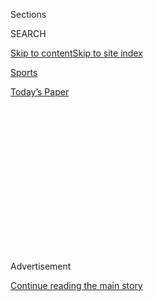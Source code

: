 <div id="app">

<div>

<div>

<div>

<div class="NYTAppHideMasthead css-1q2w90k e1suatyy0">

<div class="section css-ui9rw0 e1suatyy2">

<div class="css-eph4ug er09x8g0">

<div class="css-6n7j50">

</div>

<span class="css-1dv1kvn">Sections</span>

<div class="css-10488qs">

<span class="css-1dv1kvn">SEARCH</span>

</div>

[Skip to content](#site-content)[Skip to site
index](#site-index)

</div>

<div id="masthead-section-label" class="css-1wr3we4 eaxe0e00">

[Sports](https://www.nytimes.com/section/sports)

</div>

<div class="css-10698na e1huz5gh0">

</div>

</div>

<div id="masthead-bar-one" class="section hasLinks css-15hmgas e1csuq9d3">

<div class="css-uqyvli e1csuq9d0">

</div>

<div class="css-1uqjmks e1csuq9d1">

</div>

<div class="css-9e9ivx">

[](https://myaccount.nytimes.com/auth/login?response_type=cookie&client_id=vi)

</div>

<div class="css-1bvtpon e1csuq9d2">

[Today’s
Paper](https://www.nytimes.com/section/todayspaper)

</div>

</div>

</div>

</div>

<div data-aria-hidden="false">

<div id="site-content" data-role="main">

<div>

<div class="css-1aor85t" style="opacity:0.000000001;z-index:-1;visibility:hidden">

<div class="css-1hqnpie">

<div class="css-epjblv">

<span class="css-17xtcya">[Sports](/section/sports)</span><span class="css-x15j1o">|</span><span class="css-fwqvlz">Olympic
Gymnast Recalls Emotional Abuse ‘So Twisted That I Thought It Couldn’t
Be
Real’</span>

</div>

<div class="css-k008qs">

<div class="css-1iwv8en">

<span class="css-18z7m18"></span>

<div>

</div>

</div>

<span class="css-1n6z4y">https://nyti.ms/3d5tsi4</span>

<div class="css-1705lsu">

<div class="css-4xjgmj">

<div class="css-4skfbu" data-role="toolbar" data-aria-label="Social Media Share buttons, Save button, and Comments Panel with current comment count" data-testid="share-tools">

  - 
  - 
  - 
  - 
    
    <div class="css-6n7j50">
    
    </div>

  - 

</div>

</div>

</div>

</div>

</div>

</div>

<div id="NYT_TOP_BANNER_REGION" class="css-13pd83m">

</div>

<div id="top-wrapper" class="css-1sy8kpn">

<div id="top-slug" class="css-l9onyx">

Advertisement

</div>

[Continue reading the main
story](#after-top)

<div class="ad top-wrapper" style="text-align:center;height:100%;display:block;min-height:250px">

<div id="top" class="place-ad" data-position="top" data-size-key="top">

</div>

</div>

<div id="after-top">

</div>

</div>

<div>

<div id="sponsor-wrapper" class="css-1hyfx7x">

<div id="sponsor-slug" class="css-19vbshk">

Supported by

</div>

[Continue reading the main
story](#after-sponsor)

<div id="sponsor" class="ad sponsor-wrapper" style="text-align:center;height:100%;display:block">

</div>

<div id="after-sponsor">

</div>

</div>

<div class="css-186x18t">

</div>

<div class="css-1vkm6nb ehdk2mb0">

# Olympic Gymnast Recalls Emotional Abuse ‘So Twisted That I Thought It Couldn’t Be Real’

</div>

Laurie Hernandez won medals at the 2016 Games. But she said her love of
the sport was tainted under training with Maggie Haney, who is now
suspended by the sport’s American federation.

<div class="css-79elbk" data-testid="photoviewer-wrapper">

<div class="css-z3e15g" data-testid="photoviewer-wrapper-hidden">

</div>

<div class="css-1a48zt4 ehw59r15" data-testid="photoviewer-children">

![<span class="css-16f3y1r e13ogyst0" data-aria-hidden="true">Coach
Maggie Haney, left, watching Laurie Hernandez during a training session
in April 2016. On Wednesday, Haney was suspended for eight years by
U.S.A. Gymnastics, in part because of behavior reported by
Hernandez.</span><span class="css-cnj6d5 e1z0qqy90" itemprop="copyrightHolder"><span class="css-1ly73wi e1tej78p0">Credit...</span><span><span>Charles
Mostoller for The New York
Times</span></span></span>](https://static01.nyt.com/images/2020/05/02/sports/01gymnastics-haney1-print/merlin_107061637_65e759f3-3aa0-423b-86ff-ad9509d4d37f-articleLarge.jpg?quality=75&auto=webp&disable=upscale)

</div>

</div>

<div class="css-18e8msd">

<div class="css-vp77d3 epjyd6m0">

<div class="css-1baulvz">

By [<span class="css-1baulvz last-byline" itemprop="name">Juliet
Macur</span>](https://www.nytimes.com/by/juliet-macur)

</div>

</div>

  - 
    
    <div class="css-ld3wwf e16638kd2">
    
    May 1,
    2020
    
    </div>

  - 
    
    <div class="css-4xjgmj">
    
    <div class="css-d8bdto" data-role="toolbar" data-aria-label="Social Media Share buttons, Save button, and Comments Panel with current comment count" data-testid="share-tools">
    
      - 
      - 
      - 
      - 
        
        <div class="css-6n7j50">
        
        </div>
    
      - 
    
    </div>
    
    </div>

</div>

</div>

<div class="section meteredContent css-1r7ky0e" name="articleBody" itemprop="articleBody">

<div class="css-1fanzo5 StoryBodyCompanionColumn">

<div class="css-53u6y8">

For the longest time, Laurie Hernandez, an Olympic champion gymnast,
thought she was crazy for thinking that her coach had emotionally abused
her.

When that coach screamed at her for the tiniest of mistakes or lapses in
focus, calling her weak, lazy or messed up in the head, with an
obscenity for emphasis, Hernandez rationalized that all top coaches
pushed their young gymnasts that way. When she stood frozen and bawling
at the gym, her heart racing as she struggled to breathe, scared to do
anything that would elicit her coach’s wrath, Hernandez — an adolescent
at the time — assumed she just couldn’t handle the pressure.

She considered it possible that many coaches publicly berated their
gymnasts for gaining weight and developing the curves that come with
puberty, and that they pushed athletes to train on dislocated knees and
broken wrists. She had become convinced that was how Olympians were
made.

When she complained about mistreatment, she recalled, her coach would
tell her to stop taking things so personally. And then Hernandez would
end up apologizing for causing trouble.

</div>

</div>

<div class="css-1fanzo5 StoryBodyCompanionColumn">

<div class="css-53u6y8">

“I thought I deserved all of it,” Hernandez, 19, said in an interview
with The New York Times on Thursday, the first time she has spoken
publicly about the abuse she says ignited eating disorders and
depression that she continues to battle.

“The toughest part about it was that there were no bruises or marks to
show that it was real,” she said. “It was all just so twisted that I
thought it couldn’t be real.”

This week, Hernandez received a measure of validation that the mental
anguish she experienced under her former coach, Maggie Haney, was, in
fact, real. U.S.A. Gymnastics, after a weekslong hearing on accusations
that Haney had verbally and emotionally abused athletes, [suspended her
from coaching for eight
years](https://www.nytimes.com/2020/04/29/sports/gymnastics-coach-banned-maggie-haney.html).

A panel organized by the gymnastics federation evaluated evidence from
at least five of Haney’s athletes, including Hernandez and [Riley
McCusker](https://www.ocregister.com/2020/02/14/riley-mccusker-now-training-in-arizona-after-maggie-haney-suspension/),
a strong candidate for the Tokyo Olympics next summer, and found that
Haney had engaged in “severe aggressive behavior” toward gymnasts that
included trying to control<span class="css-8l6xbc evw5hdy0"> </span>a
minor by ridiculing her.

Haney, 42, did not respond to two requests for comment. Her lawyer,
Russell Prince, said that Haney planned to appeal the ruling and that
the hearing process was “fundamentally flawed in a multitude of ways.”

</div>

</div>

<div class="css-1fanzo5 StoryBodyCompanionColumn">

<div class="css-53u6y8">

The suspension was a significant step by U.S.A. Gymnastics to change the
sport’s [overall
culture](https://www.nytimes.com/2018/08/18/sports/gymnasts-coach-abuse.html),
which many gymnasts criticized in the aftermath of the sexual abuse
scandal involving the former national team doctor, Lawrence G. Nassar.
He is now serving what amounts to a lifetime prison sentence for
molesting more than 200 girls and women.

[Emotional and verbal abuse is rampant in the
sport](https://www.nytimes.com/2018/11/10/sports/-usa-gymnastics-scandal-.html),
many gymnasts said then, with athletes so afraid of their coaches that
they rarely speak out about any mistreatment.

Hernandez did not tell her mother details about Haney’s conduct until
2016, weeks after she competed in the Rio Olympics, and she did so then
only because her mother had overheard her in a FaceTime conversation
with a former teammate about Haney’s pulling that gymnast’s hair.

The two teenagers were laughing about it, and Wanda Hernandez, a social
worker, stopped them to say: “I’m sorry, but what are you saying? No one
should be touching you or grabbing you.”

After her daughter, then 16, told her everything, Wanda Hernandez
immediately called Haney to terminate her services and sent a complaint
to U.S.A. Gymnastics. She said she eventually had to demand that Haney
stay away from Laurie because Haney kept making contact.

From there, Wanda Hernandez kept pressing for more oversight in the
sport. In 2018, she spoke with Morinari Watanabe, the president of the
international gymnastics federation, at a meet in Chicago and discussed
the need to teach gymnasts that they should feel safe speaking up about
abuse.

Still, it took U.S.A. Gymnastics four years to penalize Haney, and the
national federation acknowledged in a statement on Friday that the
“investigation and resolution process must be faster in the future.”

</div>

</div>

<div class="css-1fanzo5 StoryBodyCompanionColumn">

<div class="css-53u6y8">

The Hernandez family considered the outcome a move forward for the
sport.

“I thought they were just going to try to sweep it under the rug,”
Laurie Hernandez said of U.S.A. Gymnastics. “But, wow, they did the
right thing. I can’t believe they actually did the right thing.”

Hernandez, who is from Old Bridge Township, N.J., was 5 when she began
training with MG Elite, Haney’s team in central New Jersey. ****
Hernandez remembers being bubbly and outgoing back then, but by the time
she was a teenager she found herself crying some mornings before getting
out of bed as she anticipated seeing Haney at the gym.

She said Haney sometimes screamed at her so loudly that people could
hear it from the parking lot.

The gym was Haney’s dominion. The team handbook says in underlined red
ink: “Parents are NOT allowed to stay and watch practice,” and “There
are NO EXCEPTIONS\!”

Hernandez recalls happy times with Haney, like team banquets and
sleepovers at her house or trips to get ice cream, but at the gym
Hernandez invariably felt stuck. She wanted to leave, she said, but
couldn’t speak up because she was just a child, unable to walk out or
drive home. Feeling helpless, she would often cry, angering Haney even
more.

Early on, Hernandez sought help from her mother, who contacted the
coach. The next day, Haney showed up at the gym in a rage, telling
Laurie Hernandez, “So, your mother called me.” Then, Hernandez said,
Haney punished the entire team by assigning extra conditioning work.

Eventually, Hernandez stopped telling her family about anything that
happened at the gym, fending for herself instead. Puberty was an
especially rough time.

“Maggie was saying to me, ‘You already have a boxy body type, so we’re
going to have to keep an eye on your weight,’ or shout, ‘You’re so
busty\!’ for everyone to hear,” said Hernandez, who started wearing two
sports bras to flatten out her chest.

</div>

</div>

<div class="css-1fanzo5 StoryBodyCompanionColumn">

<div class="css-53u6y8">

Struggling with her weight and pubescent body changes, Hernandez ended
up binge-eating and purging. When she lost weight, Haney would praise
her and Hernandez felt encouraged that the vomiting had worked.

“Any compliment was like holy water,” Hernandez said. “It went from one
day walking on eggshells with her to her saying the next day that ‘we’re
in this together.’ She really knew how to mess with your head.”

</div>

</div>

<div class="css-79elbk" data-testid="photoviewer-wrapper">

<div class="css-z3e15g" data-testid="photoviewer-wrapper-hidden">

</div>

<div class="css-1a48zt4 ehw59r15" data-testid="photoviewer-children">

![<span class="css-16f3y1r e13ogyst0" data-aria-hidden="true">Hernandez
with Haney after competing on the balance beam at the Olympic trials in
2016. Soon after Hernandez competed in the Rio de Janeiro Games, she
stopped training with Haney and her mother filed a complaint about the
coach.</span><span class="css-cnj6d5 e1z0qqy90" itemprop="copyrightHolder"><span class="css-1ly73wi e1tej78p0">Credit...</span><span>Ronald
Martinez/Getty
Images</span></span>](https://static01.nyt.com/images/2020/05/02/sports/01gymnastics-haney2-print/01gymnastics-haney-2-articleLarge.jpg?quality=75&auto=webp&disable=upscale)

</div>

</div>

<div class="css-1fanzo5 StoryBodyCompanionColumn">

<div class="css-53u6y8">

Other teammates, she said, were similarly trying to cope. One, she said,
was so scared of Haney that she would throw up before every practice.

The coach, she said, would also talk badly about Wanda Hernandez at the
gym, saying things like “you should trust nobody because your parents
are just going to kick you to the curb.”

“Maggie would really trash-talk her, and it hurt a lot at first,”
Hernandez said. “But then I’d say, ‘No, Mom, please don’t complain to
Maggie because you’re only going to make her mad. She’s doing the best
she can.’”

Hernandez said she learned how to block out the abuse.

“As soon as Maggie raised her voice past a certain point, that space in
my brain would pull the parachute and I couldn’t hear her,” she said.
“As soon as practice was over, it was like my brain was a computer and
I wiped out everything.”

</div>

</div>

<div class="css-1fanzo5 StoryBodyCompanionColumn">

<div class="css-53u6y8">

That’s how Hernandez remembers making it through a practice after she
fractured a growth plate in her wrist when she fell from the balance
beam. She recalls Haney accusing her of being dramatic when she
complained about the pain, much as the coach had reacted when Hernandez
dislocated her knee at a national team training camp. The knee injury
required surgery.

Hernandez competed at the Rio Olympics with a torn abdominal muscle,
helping the United States claim [the team gold
medal](https://www.nytimes.com/interactive/2016/08/09/sports/olympics-womens-gymnastics-team-all-around.html)
and winning a silver medal on the balance beam.

After the Olympics, Hernandez parlayed her success into stardom outside
the sport. She competed on [“Dancing With the
Stars”](https://www.nj.com/entertainment/celebrities/2016/11/laurie_hernandez_dancing_with_the_stars_ranked.html)
and won, in just one of her many television appearances. But in spite of
the medals, the sponsorships and the two books she wrote, Hernandez
regrets training with Haney.

“I’m grateful that I got to the Olympics, but at what cost?” she said.

Hernandez said that she had struggled with “full-on major depression”
and that she now receives treatment for it. She coped with her sadness
by overeating and still has “a ginormous fear of doing something wrong,
perfectionism to the extreme.”

In 2018, Hernandez moved to California to start anew in her sport after
taking time away to enjoy her Olympic success and heal emotionally.

Now at Gym-Max Gymnastics in Costa Mesa, Calif., Hernandez trains under
Jenny Zhang and Howie Liang. It feels like heaven, she said.

It took a while to adjust, but when she makes a mistake now, she doesn’t
brace for a coach to yell at her. With the change, she knew that she
really did love gymnastics.

</div>

</div>

<div class="css-1fanzo5 StoryBodyCompanionColumn">

<div class="css-53u6y8">

“Whether I make it to Tokyo or not, I’m doing something I love on my own
terms,” Hernandez said, “and people treat me the way I want to be
treated, and that makes me happy.” She relaxes by singing or playing a
guitar or ukulele, and she leans on her toy golden doodle, Honey, a
registered emotional support dog. Hernandez bought him as soon as she
found out she would be testifying against Haney.

After testifying for 80 minutes at the U.S.A. Gymnastics hearing in
February, Hernandez left feeling uneasy, wondering if she had “just
thrown Maggie under the bus.” She thought about apologizing and asked
herself, yet again, if she had deserved Haney’s brutal treatment.

But several other gymnasts had testified about the abuse. She wasn’t
alone, and that comforted her.

At least for one moment, Hernandez felt that a weight had been lifted.

“It was really nice to finally tell people what happened,” she said. “I
did it for little Laurie and all the little kids out there.”

Danielle Allentuck contributed reporting.

</div>

</div>

<div>

</div>

</div>

<div>

</div>

<div>

</div>

<div>

</div>

<div>

<div id="bottom-wrapper" class="css-1ede5it">

<div id="bottom-slug" class="css-l9onyx">

Advertisement

</div>

[Continue reading the main
story](#after-bottom)

<div id="bottom" class="ad bottom-wrapper" style="text-align:center;height:100%;display:block;min-height:90px">

</div>

<div id="after-bottom">

</div>

</div>

</div>

</div>

</div>

## Site Index

<div>

</div>

## Site Information Navigation

  - [© <span>2020</span> <span>The New York Times
    Company</span>](https://help.nytimes.com/hc/en-us/articles/115014792127-Copyright-notice)

<!-- end list -->

  - [NYTCo](https://www.nytco.com/)
  - [Contact
    Us](https://help.nytimes.com/hc/en-us/articles/115015385887-Contact-Us)
  - [Work with us](https://www.nytco.com/careers/)
  - [Advertise](https://nytmediakit.com/)
  - [T Brand Studio](http://www.tbrandstudio.com/)
  - [Your Ad
    Choices](https://www.nytimes.com/privacy/cookie-policy#how-do-i-manage-trackers)
  - [Privacy](https://www.nytimes.com/privacy)
  - [Terms of
    Service](https://help.nytimes.com/hc/en-us/articles/115014893428-Terms-of-service)
  - [Terms of
    Sale](https://help.nytimes.com/hc/en-us/articles/115014893968-Terms-of-sale)
  - [Site
    Map](https://spiderbites.nytimes.com)
  - [Help](https://help.nytimes.com/hc/en-us)
  - [Subscriptions](https://www.nytimes.com/subscription?campaignId=37WXW)

</div>

</div>

</div>

</div>
